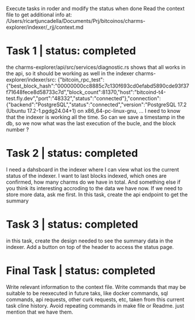 Execute tasks in roder and modify the status when done
Read the context file to get additional info at: /Users/ricartjuncadella/Documents/Prj/bitcoinos/charms-explorer/indexer/_rjj/context.md


# Task 1 | status: completed
the charms-explorer/api/src/services/diagnostic.rs shows that all works in the api, so it should be working as well in the indexer charms-explorer/indexer/src:
{"bitcoin_rpc_test":{"best_block_hash":"00000000cc8885c7c130f693cd0efabd5890cde93f37f71648fece8d58733c7d","block_count":81370,"host":"bitcoind-t4-test.fly.dev","port":"48332","status":"connected"},"connection":{"backend":"PostgreSQL","status":"connected","version":"PostgreSQL 17.2 (Ubuntu 17.2-1.pgdg24.04+1) on x86_64-pc-linux-gnu, ...
I need to know that the indexer is working all the time. So can we save a timestamp in the db, so we now what was the last execution of the bucle, and the block number ?

# Task 2 | status: completed
I need a dahsboard in the indexer where I can view what ios the current status of the indexer. I want to last blocks indexed, which ones are confirmed, how many charms do we have in total. And something else if you think its interesting accroding to the data we have now. If we need to store more data, ask me first.
In this task, create the api endpoint to get the summary

# Task 3 | status: completed
in this task, create the design needed to see the summary data in the indexer.
Add a button on top of the header to access the status page.

# Final Task | status: completed
Write relevant information to the context file.
Write commands that may be suitable to be reexecuted in future taks, like docker commands, sql commands, api requests, other curk requests, etc, taken from this current task cline history.
Avoid repeating commands in make file or Readme. just mention that we have them.
